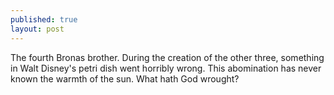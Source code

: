 ```yaml
---
published: true
layout: post
---
```



The fourth Bronas brother. During the creation of the other three, something in Walt Disney's petri dish went horribly wrong. This abomination has never known the warmth of the sun. What hath God wrought?
